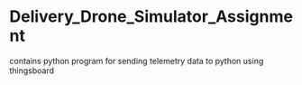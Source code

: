 # Delivery_Drone_Simulator_Assignment

contains python program for sending telemetry data to python using thingsboard
